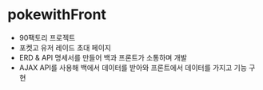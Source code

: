 # pokewithFront
- 90팩토리 프로젝트
- 포켓고 유저 레이드 초대 페이지
- ERD & API 명세서를 만들어 백과 프론트가 소통하며 개발
- AJAX API를 사용해 백에서 데이터를 받아와 프론트에서 데이터를 가지고 기능 구현
